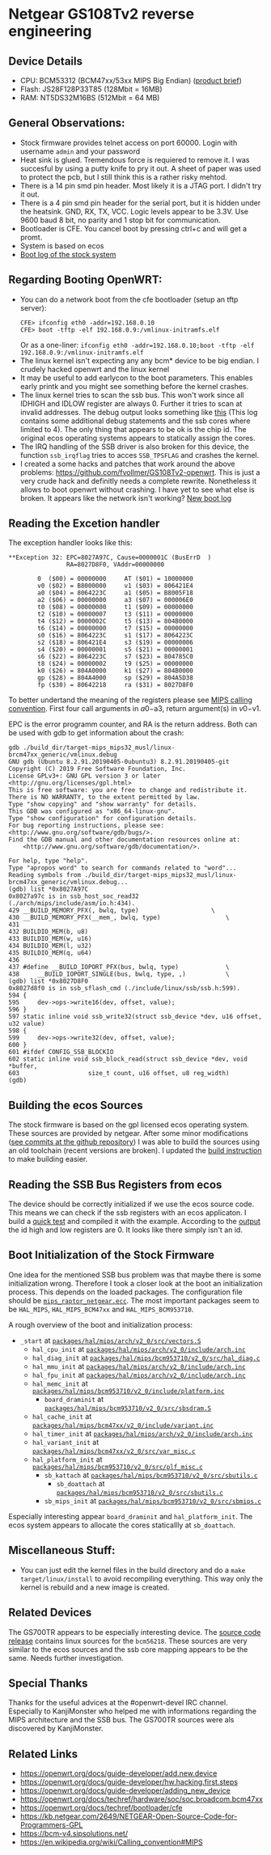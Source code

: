 Netgear GS108Tv2 reverse engineering
=======================================

## Device Details
 * CPU: BCM53312 (BCM47xx/53xx MIPS Big Endian) ([product brief](53312s.pdf))
 * Flash: JS28F128P33T85 (128Mbit = 16MB)
 * RAM: NT5DS32M16BS (512Mbit = 64 MB)

## General Observations:
 * Stock firmware provides telnet access on port 60000. Login with username `admin` and your password
 * Heat sink is glued. Tremendous force is requiered to remove it. I was succesful by using a putty knife to pry it out. A sheet of paper was used to protect the pcb, but I still think this is a rather risky mehtod.
 * There is a 14 pin smd pin header. Most likely it is a JTAG port. I didn't try it out.
 * There is a 4 pin smd pin header for the serial port, but it is hidden under the heatsink. GND, RX, TX, VCC. Logic levels appear to be 3.3V. Use 9600 baud 8 bit, no parity and 1 stop bit for communication.
* Bootloader is CFE. You cancel boot by pressing ctrl+c and will get a promt.
* System is based on ecos
* [Boot log of the stock system](boot-log-stock)

## Regarding Booting OpenWRT:
 * You can do a network boot from the cfe bootloader (setup an tftp server):
   ```
   CFE> ifconfig eth0 -addr=192.168.0.10
   CFE> boot -tftp -elf 192.168.0.9:/vmlinux-initramfs.elf
   ```
   Or as a one-liner: `ifconfig eth0 -addr=192.168.0.10;boot -tftp -elf 192.168.0.9:/vmlinux-initramfs.elf`
 * The linux kernel isn't expecting any any bcm* device to be big endian. I crudely hacked openwrt and the linux kernel
 * It may be useful to add earlycon to the boot parameters. This enables early printk and you might see something before the kernel crashes.
 * The linux kernel tries to scan the ssb bus. This won't work since all IDHIGH and IDLOW register are always 0. Further it tries to scan at invalid addresses. The debug output looks something like [this](boot-log-openwrt) (This log contains some additional debug statements and the ssb cores where limited to 4). The only thing that appears to be ok is the chip id. The original ecos operating systems appears to statically assign the cores.
 * The IRQ handling of the SSB driver is also broken for this device, the function `ssb_irqflag` tries to acces `SSB_TPSFLAG` and crashes the kernel.
 * I created a some hacks and patches that work around the above problems: https://github.com/fvollmer/GS108Tv2-openwrt. This is just  a very crude hack and definitly needs a complete rewrite. Nonetheless it allows to boot openwrt without crashing. I have yet to see what else is broken. It appears like the network isn't working? [New boot log](boot-log-openwrt-hack)

## Reading the Excetion handler
The exception handler looks like this:
```
**Exception 32: EPC=8027A97C, Cause=0000001C (BusErrD  )
                RA=8027D8F0, VAddr=00000000

        0  ($00) = 00000000     AT ($01) = 10000000
        v0 ($02) = B8000000     v1 ($03) = 806421E4
        a0 ($04) = 8064223C     a1 ($05) = B8005F18
        a2 ($06) = 00000000     a3 ($07) = 000006E0
        t0 ($08) = 00000000     t1 ($09) = 00000000
        t2 ($10) = 00000007     t3 ($11) = 00000000
        t4 ($12) = 0000002C     t5 ($13) = 804B0000
        t6 ($14) = 00000000     t7 ($15) = 00000000
        s0 ($16) = 8064223C     s1 ($17) = 8064223C
        s2 ($18) = 806421E4     s3 ($19) = 00000006
        s4 ($20) = 00000001     s5 ($21) = 00000001
        s6 ($22) = 8064223C     s7 ($23) = 804785C0
        t8 ($24) = 00000002     t9 ($25) = 00000000
        k0 ($26) = 804A0000     k1 ($27) = 804B0000
        gp ($28) = 804A4000     sp ($29) = 804A5D38
        fp ($30) = 80642218     ra ($31) = 8027D8F0
```
To better undertand the meaning of the registers please see [MIPS calling convention](https://en.wikipedia.org/wiki/Calling_convention#MIPS). First four call arguments in  $a0-$a3, return argument(s) in $v0-$v1.

EPC is the error programm counter, and RA is the return address. Both can be used with gdb to get information about the crash:
```
gdb ./build_dir/target-mips_mips32_musl/linux-brcm47xx_generic/vmlinux.debug 
GNU gdb (Ubuntu 8.2.91.20190405-0ubuntu3) 8.2.91.20190405-git
Copyright (C) 2019 Free Software Foundation, Inc.
License GPLv3+: GNU GPL version 3 or later <http://gnu.org/licenses/gpl.html>
This is free software: you are free to change and redistribute it.
There is NO WARRANTY, to the extent permitted by law.
Type "show copying" and "show warranty" for details.
This GDB was configured as "x86_64-linux-gnu".
Type "show configuration" for configuration details.
For bug reporting instructions, please see:
<http://www.gnu.org/software/gdb/bugs/>.
Find the GDB manual and other documentation resources online at:
    <http://www.gnu.org/software/gdb/documentation/>.

For help, type "help".
Type "apropos word" to search for commands related to "word"...
Reading symbols from ./build_dir/target-mips_mips32_musl/linux-brcm47xx_generic/vmlinux.debug...
(gdb) list *0x8027A97C
0x8027a97c is in ssb_host_soc_read32 (./arch/mips/include/asm/io.h:434).
429	__BUILD_MEMORY_PFX(, bwlq, type)					\
430	__BUILD_MEMORY_PFX(__mem_, bwlq, type)					\
431	
432	BUILDIO_MEM(b, u8)
433	BUILDIO_MEM(w, u16)
434	BUILDIO_MEM(l, u32)
435	BUILDIO_MEM(q, u64)
436	
437	#define __BUILD_IOPORT_PFX(bus, bwlq, type)				\
438		__BUILD_IOPORT_SINGLE(bus, bwlq, type, ,)			\
(gdb) list *0x8027D8F0
0x8027d8f0 is in ssb_sflash_cmd (./include/linux/ssb/ssb.h:599).
594	{
595		dev->ops->write16(dev, offset, value);
596	}
597	static inline void ssb_write32(struct ssb_device *dev, u16 offset, u32 value)
598	{
599		dev->ops->write32(dev, offset, value);
600	}
601	#ifdef CONFIG_SSB_BLOCKIO
602	static inline void ssb_block_read(struct ssb_device *dev, void *buffer,
603					  size_t count, u16 offset, u8 reg_width)
(gdb) 
```

## Building the ecos Sources
The stock firmware is based on the gpl licensed ecos operating system. These sources are provided by netgear. After some minor modifications ([see commits at the github repository](https://github.com/fvollmer/GS108Tv2-ecos-2.0)) I was able to build the sources using an old toolchain (recent versions are broken). I updated the [build instruction](https://github.com/fvollmer/GS108Tv2-ecos-2.0/blob/master/README.raptor_netgear.txt) to make building easier.

## Reading the SSB Bus Registers from ecos
The device should be correctly initialized if we use the ecos source code. This means we can check if the ssb registers with an ecos applicaton. I build a [quick test](hello.c) and compiled it with the example. According to the [output](bootlog-ecos-ssb) the id high and low registers are 0. It looks like there simply isn't an id.

## Boot Initialization of the Stock Firmware
One idea for the mentioned SSB bus problem was that maybe there is some initialization wrong. Therefore I took a closer look at the boot an initialization process. This depends on the loaded packages. The configuration file should be [`mips_raptor_netgear.ecc`](https://github.com/fvollmer/GS108Tv2-ecos-2.0/blob/master/mips_raptor_netgear.ecc). The most important packages seem to be `HAL_MIPS`, `HAL_MIPS_BCM47xx` and `HAL_MIPS_BCM953710`. 

A rough overview of the boot and initialization process:
 * `_start`                        at [`packages/hal/mips/arch/v2_0/src/vectors.S`](https://github.com/fvollmer/GS108Tv2-ecos-2.0/blob/master/packages/hal/mips/arch/v2_0/src/vectors.S#L168)
	* `hal_cpu_init`                at [`packages/hal/mips/arch/v2_0/include/arch.inc`](https://github.com/fvollmer/GS108Tv2-ecos-2.0/blob/master/packages/hal/mips/arch/v2_0/include/arch.inc#L187)
	* `hal_diag_init`               at [`packages/hal/mips/bcm953710/v2_0/src/hal_diag.c`](https://github.com/fvollmer/GS108Tv2-ecos-2.0/blob/master/packages/hal/mips/bcm953710/v2_0/src/hal_diag.c#L88)
	* `hal_mmu_init`                at [`packages/hal/mips/arch/v2_0/include/arch.inc`](https://github.com/fvollmer/GS108Tv2-ecos-2.0/blob/master/packages/hal/mips/arch/v2_0/include/arch.inc)
	* `hal_fpu_init`                at [`packages/hal/mips/arch/v2_0/include/arch.inc`](https://github.com/fvollmer/GS108Tv2-ecos-2.0/blob/master/packages/hal/mips/arch/v2_0/include/arch.inc#L592)
	* `hal_memc_init`               at [`packages/hal/mips/bcm953710/v2_0/include/platform.inc`](https://github.com/fvollmer/GS108Tv2-ecos-2.0/blob/master/packages/hal/mips/bcm953710/v2_0/include/platform.inc#L200)
		* `board_draminit`           at [`packages/hal/mips/bcm953710/v2_0/src/sbsdram.S`](https://github.com/fvollmer/GS108Tv2-ecos-2.0/blob/master/packages/hal/mips/bcm953710/v2_0/src/sbsdram.S#L156)
	* `hal_cache_init`              at [`packages/hal/mips/bcm47xx/v2_0/include/variant.inc`](https://github.com/fvollmer/GS108Tv2-ecos-2.0/blob/master/packages/hal/mips/bcm47xx/v2_0/include/variant.inc#L124)
	* `hal_timer_init`              at [`packages/hal/mips/arch/v2_0/include/arch.inc`](https://github.com/fvollmer/GS108Tv2-ecos-2.0/blob/master/packages/hal/mips/arch/v2_0/include/arch.inc#L813)
	* `hal_variant_init`            at [`packages/hal/mips/bcm47xx/v2_0/src/var_misc.c`](https://github.com/fvollmer/GS108Tv2-ecos-2.0/blob/master/packages/hal/mips/bcm47xx/v2_0/src/var_misc.c)
	* `hal_platform_init`         at [`packages/hal/mips/bcm953710/v2_0/src/plf_misc.c`](https://github.com/fvollmer/GS108Tv2-ecos-2.0/blob/master/packages/hal/mips/bcm953710/v2_0/src/plf_misc.c#L106)
		* `sb_kattach` at [`packages/hal/mips/bcm953710/v2_0/src/sbutils.c`](https://github.com/fvollmer/GS108Tv2-ecos-2.0/blob/master/packages/hal/mips/bcm953710/v2_0/src/sbutils.c#L152)
			* `sb_doattach` at [`packages/hal/mips/bcm953710/v2_0/src/sbutils.c`](https://github.com/fvollmer/GS108Tv2-ecos-2.0/blob/master/packages/hal/mips/bcm953710/v2_0/src/sbutils.c#L167)
		* `sb_mips_init` at [`packages/hal/mips/bcm953710/v2_0/src/sbmips.c`](https://github.com/fvollmer/GS108Tv2-ecos-2.0/blob/master/packages/hal/mips/bcm953710/v2_0/src/sbmips.c#L385])

Especially interesting appear `board_draminit` and `hal_platform_init`. The ecos system appears to allocate the cores staticallly at `sb_doattach`.

## Miscellaneous Stuff:
 * You can just edit the kernel files in the build directory and do a `make target/linux/install` to avoid recompiling everything. This way only the kernel is rebuild and a new image is created.

## Related Devices
The GS700TR appears to be especially interesting device. The [source code release](https://www.downloads.netgear.com/files/GPL/GS7XXTR_V3.0.1_src.zip.zip) contains linux sources for the `bcm56218`. These sources are very similar to the ecos sources and the ssb core mapping appears to be the same. Needs further investigation.

## Special Thanks
Thanks for the useful advices at the #openwrt-devel IRC channel. Especially to KanjiMonster who helped me with informations regarding the MIPS architecture and the SSB bus. The GS700TR sources were als discovered by KanjiMonster. 

## Related Links
 * https://openwrt.org/docs/guide-developer/add.new.device
 * https://openwrt.org/docs/guide-developer/hw.hacking.first.steps
 * https://openwrt.org/docs/guide-developer/adding_new_device
 * https://openwrt.org/docs/techref/hardware/soc/soc.broadcom.bcm47xx
 * https://openwrt.org/docs/techref/bootloader/cfe
 * https://kb.netgear.com/2649/NETGEAR-Open-Source-Code-for-Programmers-GPL
 * https://bcm-v4.sipsolutions.net/
 * https://en.wikipedia.org/wiki/Calling_convention#MIPS
